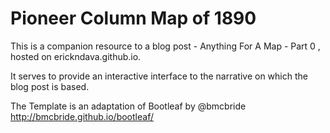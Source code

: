Pioneer Column Map of 1890
========

This is a companion resource to a blog post  - Anything For A Map - Part 0 , hosted on erickndava.github.io.

It serves to provide an interactive interface to the narrative on which the blog post is based. 

The Template is an adaptation of Bootleaf by @bmcbride
http://bmcbride.github.io/bootleaf/

